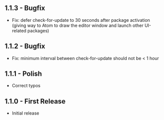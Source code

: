 ## 1.1.3 - Bugfix
* Fix: defer check-for-update to 30 seconds after package activation
       (giving way to Atom to draw the editor window and launch other UI-related packages)

## 1.1.2 - Bugfix
* Fix: minimum interval between check-for-update should not be < 1 hour

## 1.1.1 - Polish
* Correct typos

## 1.1.0 - First Release
* Initial release